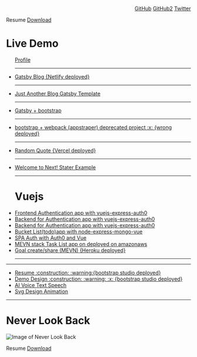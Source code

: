 
<p align="right">
	<a href="https://github.com/cds">GitHub</a>
	<a href="https://github.com/csangale">GitHub2</a>
	<a href="https://twitter.com/c_sangale">Twitter</a>
</p>
<p align="left">
	Resume <a href="https://github.com/cds/cds/raw/master/Chandrakant_Sangale_Resume.pdf">Download</a>
</p>
<h1>Live Demo</h1>
<div align="left">
	<ul>
	<a href="https://cds.github.io/">Profile</a>
		<hr>
		<li>
		<a href="https://codeio.netlify.app">Gatsby Blog {Netlify deployed}</a>
		</li>
		<hr>
		<li>
		<a href="https://chandrakantsangale.netlify.app">Just Another Blog Gatsby Template </a>
		</li>
		<hr>
		<li>
		<a href="https://codeiotech.netlify.app/">Gatsby + bootstrap </a>
		</li>
		<hr>
		<li>
		<a href="https://appstrapper.netlify.app/examples/blog/">bootstrap + webpack (appstraper) deprecated project  :x: {wrong deployed}</a>
		</li>
		<hr>
		<li>
		<a href="https://nextapitest.csangale.now.sh/">Random Quote {Vercel deployed}</a>
		</li>
		<hr>
		<li>
		<a href="https://nextjs.csangale.now.sh//">Welcome to Next! Stater Example</a>
		</li>
		<hr>
	</ul>
	<ul>
		<h1> Vuejs</h1>
		<li>
			<a href="https://vuejs-express.netlify.app/">Frontend Authentication app with vuejs-express-auth0</a>
		</li>
		<li>
			<a href="https://node-express-auth0-vuejs.herokuapp.com/events/">Backend for Authentication app with vuejs-express-auth0</a>
		</li>
		<li>
			<a href="https://node-express-auth0-vuejs.herokuapp.com/events/1">Backend for Authentication app with vuejs-express-auth0</a>
		</li>
		<li>
			<a href="https://node-express-vue-mongo.herokuapp.com/">Bucket List(todo)app with node-express-mongo-vue</a>
		</li>
		<li>
			<a href="https://vuejs-login-auth.netlify.app/">SPA Auth with Auth0 and Vue</a>
		</li>
		<li>
			<a href="http://ec2-3-15-153-4.us-east-2.compute.amazonaws.com:3000/">MEVN stack Task List app on deployed on amazonaws</a>
		</li>
		<li>
		<a href="https://goal-create.herokuapp.com">Goal create/share (MEVN) {Heroku deployed}</a>
		</li>
		<hr>
	</ul>
	<hr>
	<ul>
		<li>
			<a href="https://csangale.bss.design/">Resume  :construction: :warning:{bootstrap studio deployed}</a>
		</li>
		<li>
			<a href="https://cds.bss.design/">Demo Design :construction:  :warning: :x: {bootstrap studio deployed}</a>
		</li>
		<li>
			<a href="https://csangale.netlify.app/"> AI Voice Text Speech </a>
		</li>
		<li>
			<a href="https://design-svg.netlify.app/">Svg Design Animation</a>
		</li>
	</ul>
	<hr>
</div>

# Never Look Back

![Image of Never Look Back](https://avatars2.githubusercontent.com/u/31181223)<br>


Resume [Download](https://github.com/cds/cds/raw/master/Chandrakant_Sangale_Resume.pdf)

